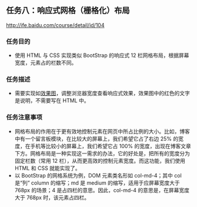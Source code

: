 ## 任务八：响应式网格（栅格化）布局
http://ife.baidu.com/course/detail/id/104

### 任务目的
- 使用 HTML 与 CSS 实现类似 BootStrap 的响应式 12 栏网格布局，根据屏幕宽度，元素占的栏数不同。

### 任务描述
- 需要实现如[效果图](task_1_8_1.png)，调整浏览器宽度查看响应式效果，效果图中的红色的文字是说明，不需要写在 HTML 中。

### 任务注意事项
- 网格布局的作用在于更有效地控制元素在网页中所占比例的大小。比如，博客中有一个留言板模块，在比较大的屏幕上，我们希望它占了右边 25% 的宽度，在手机等比较小的屏幕上，我们希望它占 100% 的宽度，出现在博客文章下方。网格布局是一种实现这一需求的办法，它的好处是，把所有的宽度分为固定栏数（常用 12 栏），从而更高效的控制元素宽度。而这功能，我们使用 HTML 和 CSS 就能实现了。
- 以 BootStrap 的网格系统为例，DOM 元素类名形如 col-md-4；其中 col 是“列” column 的缩写；md 是 medium 的缩写，适用于应屏幕宽度大于 768px 的场景；4 是占四栏的意思。因此，col-md-4 的意思是，在屏幕宽度大于 768px 时，该元素占四栏。
